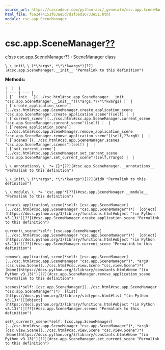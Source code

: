 ```yaml
---
source_url: https://cascadeur.com/python-api/_generate/csc.app.SceneManager.html
html_file: f6a2474151f63ae5d7d1f56d16733e51.html
module: csc.app.SceneManager
---
```


# csc.app.SceneManager[??](#csc-app-scenemanager "Permalink to this heading")

*class* csc.app.SceneManager[??](#csc.app.SceneManager "Permalink to this definition")
:   SceneManager class

    \_\_init\_\_(*\*args*, *\*\*kwargs*)[??](#csc.app.SceneManager.__init__ "Permalink to this definition")

    
**Methods:**

    |  |  |
    | --- | --- |
    | [`__init__`](../csc.html#csc.app.SceneManager.__init__ "csc.app.SceneManager.__init__")(\*args,??\*\*kwargs) |  |
    | [`create_application_scene`](../csc.html#csc.app.SceneManager.create_application_scene "csc.app.SceneManager.create_application_scene")(self) |  |
    | [`current_scene`](../csc.html#csc.app.SceneManager.current_scene "csc.app.SceneManager.current_scene")(self) |  |
    | [`remove_application_scene`](../csc.html#csc.app.SceneManager.remove_application_scene "csc.app.SceneManager.remove_application_scene")(self,??arg0) |  |
    | [`scenes`](../csc.html#csc.app.SceneManager.scenes "csc.app.SceneManager.scenes")(self) |  |
    | [`set_current_scene`](../csc.html#csc.app.SceneManager.set_current_scene "csc.app.SceneManager.set_current_scene")(self,??arg0) |  |

    \_\_annotations\_\_ *= {}*[??](#csc.app.SceneManager.__annotations__ "Permalink to this definition")

    \_\_init\_\_(*\*args*, *\*\*kwargs*)[??](#id0 "Permalink to this definition")

    \_\_module\_\_ *= 'csc.app'*[??](#csc.app.SceneManager.__module__ "Permalink to this definition")

    create\_application\_scene(*self: [csc.app.SceneManager](../csc.html#csc.app.SceneManager "csc.app.SceneManager")*)  [object](https://docs.python.org/3/library/functions.html#object "(in Python v3.13)")[??](#csc.app.SceneManager.create_application_scene "Permalink to this definition")

    current\_scene(*self: [csc.app.SceneManager](../csc.html#csc.app.SceneManager "csc.app.SceneManager")*)  [object](https://docs.python.org/3/library/functions.html#object "(in Python v3.13)")[??](#csc.app.SceneManager.current_scene "Permalink to this definition")

    remove\_application\_scene(*self: [csc.app.SceneManager](../csc.html#csc.app.SceneManager "csc.app.SceneManager")*, *arg0: [csc.view.Scene](../csc.html#csc.view.Scene "csc.view.Scene")*)  [None](https://docs.python.org/3/library/constants.html#None "(in Python v3.13)")[??](#csc.app.SceneManager.remove_application_scene "Permalink to this definition")

    scenes(*self: [csc.app.SceneManager](../csc.html#csc.app.SceneManager "csc.app.SceneManager")*)  [list](https://docs.python.org/3/library/stdtypes.html#list "(in Python v3.13)")[[object](https://docs.python.org/3/library/functions.html#object "(in Python v3.13)")][??](#csc.app.SceneManager.scenes "Permalink to this definition")

    set\_current\_scene(*self: [csc.app.SceneManager](../csc.html#csc.app.SceneManager "csc.app.SceneManager")*, *arg0: [csc.view.Scene](../csc.html#csc.view.Scene "csc.view.Scene")*)  [None](https://docs.python.org/3/library/constants.html#None "(in Python v3.13)")[??](#csc.app.SceneManager.set_current_scene "Permalink to this definition")